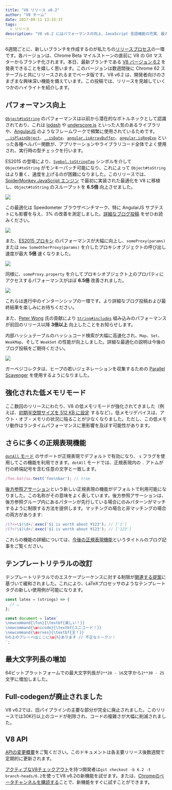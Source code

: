 ```yaml
---
title: "V8 リリース v6.2"
author: "V8 チーム"
date: 2017-09-11 13:33:37
tags:
  - リリース
description: "V8 v6.2 にはパフォーマンスの向上、JavaScript 言語機能の充実、最大文字列長の増加などが含まれています。"
---
```

6週間ごとに、新しいブランチを作成するのが私たちの[リリースプロセス](/docs/release-process)の一環です。各バージョンは、Chrome Beta マイルストーンの直前に V8 の Git マスターからブランチ化されます。本日、最新ブランチである [V8 バージョン 6.2](https://chromium.googlesource.com/v8/v8.git/+log/branch-heads/6.2) を発表できることを嬉しく思います。このバージョンは数週間後に Chrome 62 ステーブルと共にリリースされるまでベータ版です。V8 v6.2 は、開発者向けのさまざまな興味深い機能を備えています。この投稿では、リリースを見越していくつかのハイライトを紹介します。

<!--truncate-->
## パフォーマンス向上

[`Object#toString`](https://developer.mozilla.org/en-US/docs/Web/JavaScript/Reference/Global_Objects/Object/toString) のパフォーマンスは以前から潜在的なボトルネックとして認識されており、これは [lodash](https://lodash.com/) や [underscore.js](http://underscorejs.org/) といった人気のあるライブラリや、[AngularJS](https://angularjs.org/) のようなフレームワークで頻繁に使用されているためです。[`_.isPlainObject`](https://github.com/lodash/lodash/blob/6cb3460fcefe66cb96e55b82c6febd2153c992cc/isPlainObject.js#L13-L50)、[`_.isDate`](https://github.com/lodash/lodash/blob/6cb3460fcefe66cb96e55b82c6febd2153c992cc/isDate.js#L8-L25)、[`angular.isArrayBuffer`](https://github.com/angular/angular.js/blob/464dde8bd12d9be8503678ac5752945661e006a5/src/Angular.js#L739-L741)、[`angular.isRegExp`](https://github.com/angular/angular.js/blob/464dde8bd12d9be8503678ac5752945661e006a5/src/Angular.js#L680-L689) といった各種ヘルパー関数が、アプリケーションやライブラリコード全体でよく使用され、実行時の型チェックを行います。

ES2015 の登場により、[`Symbol.toStringTag`](https://developer.mozilla.org/en-US/docs/Web/JavaScript/Reference/Global_Objects/Symbol/toStringTag) シンボルを介して `Object#toString` がモンキーパッチ可能になり、これによって `Object#toString` はより重く、速度を上げるのが困難になりました。このリリースでは、[SpiderMonkey JavaScript エンジン](https://bugzilla.mozilla.org/show_bug.cgi?id=1369042#c0) で最初に実装された最適化を V8 に移植し、`Object#toString` のスループットを **6.5倍** 向上させました。

![](/_img/v8-release-62/perf.svg)

この最適化は Speedometer ブラウザベンチマーク、特に AngularJS サブテストにも影響を与え、3% の改善を測定しました。[詳細なブログ投稿](https://ponyfoo.com/articles/investigating-performance-object-prototype-to-string-es2015) をぜひお読みください。

![](/_img/v8-release-62/speedometer.svg)

また、[ES2015 プロキシ](https://developer.mozilla.org/en-US/docs/Web/JavaScript/Reference/Global_Objects/Proxy) のパフォーマンスが大幅に向上し、`someProxy(params)` または `new SomeOtherProxy(params)` を介したプロキシオブジェクトの呼び出し速度が最大 **5倍** 速くなりました。

![](/_img/v8-release-62/proxy-call-construct.svg)

同様に、`someProxy.property` を介してプロキシオブジェクト上のプロパティにアクセスするパフォーマンスがほぼ **6.5倍** 改善されました。

![](/_img/v8-release-62/proxy-property.svg)

これらは進行中のインターンシップの一環です。より詳細なブログ投稿および最終結果を楽しみにお待ちください。

また、[Peter Wong](https://twitter.com/peterwmwong) 氏の貢献により [`String#includes`](https://developer.mozilla.org/en-US/docs/Web/JavaScript/Reference/Global_Objects/String/includes) 組み込みのパフォーマンスが前回のリリース以降 **3倍以上** 向上したことをお知らせします。

内部ハッシュテーブルのハッシュコード検索が大幅に高速化され、`Map`、`Set`、`WeakMap`、そして `WeakSet` の性能が向上しました。詳細な最適化の説明は今後のブログ投稿をご期待ください。

![](/_img/v8-release-62/hashcode-lookups.png)

ガーベジコレクタは、ヒープの若いジェネレーションを収集するための [Parallel Scavenger](https://bugs.chromium.org/p/chromium/issues/detail?id=738865) を使用するようになりました。

## 強化された低メモリモード

ここ数回のリリースにわたり、V8 の低メモリモードが強化されてきました（例えば、[初期半空間サイズを 512 KB に設定](https://chromium-review.googlesource.com/c/v8/v8/+/594387) するなど）。低メモリデバイスは、アウト・オブ・メモリの状況に陥ることが少なくなりました。ただし、この低メモリ動作はランタイムパフォーマンスに悪影響を及ぼす可能性があります。

## さらに多くの正規表現機能

[ `dotAll` モード](https://github.com/tc39/proposal-regexp-dotall-flag) のサポートが正規表現でデフォルトで有効になり、 `s` フラグを使用してこの機能を利用できます。`dotAll` モードでは、正規表現内の `.` アトムが行の終端記号を含む任意の文字と一致します。

```js
/foo.bar/su.test('foo\nbar'); // true
```

[後方参照アサーション](https://github.com/tc39/proposal-regexp-lookbehind)という新しい正規表現の機能がデフォルトで利用可能になりました。この名称がその意味をよく表しています。後方参照アサーションは、後方参照グループ内にあるパターンが先行している場合にのみパターンがマッチするように制限する方法を提供します。マッチングの場合と非マッチングの場合の両方があります:

```js
/(?<=\$)\d+/.exec('$1 is worth about ¥123'); // ['1']
/(?<!\$)\d+/.exec('$1 is worth about ¥123'); // ['123']
```

これらの機能の詳細については、[今後の正規表現機能](https://developers.google.com/web/updates/2017/07/upcoming-regexp-features)というタイトルのブログ記事をご覧ください。

## テンプレートリテラルの改訂

テンプレートリテラルでのエスケープシーケンスに対する制限が[関連する提案](https://tc39.es/proposal-template-literal-revision/)に基づいて緩和されました。これにより、LaTeXプロセッサのようなテンプレートタグの新しい使用例が可能になります。

```js
const latex = (strings) => {
  // …
};

const document = latex`
\newcommand{\fun}{\textbf{楽しい！}}
\newcommand{\unicode}{\textbf{ユニコード！}}
\newcommand{\xerxes}{\textbf{王！}}
hの上のブレーベはここに\u{h}あります // 不正なトークン！
`;
```

## 最大文字列長の増加

64ビットプラットフォームでの最大文字列長が`2**28 - 16`文字から`2**30 - 25`文字に増加しました。

## Full-codegenが廃止されました

V8 v6.2では、旧パイプラインの主要な部分が完全に廃止されました。このリリースでは30K行以上のコードが削除され、コードの複雑さが大幅に削減されました。

## V8 API

[APIの変更概要](https://docs.google.com/document/d/1g8JFi8T_oAE_7uAri7Njtig7fKaPDfotU6huOa1alds/edit)をご覧ください。このドキュメントは各主要リリース後数週間で定期的に更新されます。

[アクティブなV8チェックアウト](/docs/source-code#using-git)を持つ開発者は`git checkout -b 6.2 -t branch-heads/6.2`を使ってV8 v6.2の新機能を試せます。または、[Chromeのベータチャンネルを購読する](https://www.google.com/chrome/browser/beta.html)ことで、新機能をすぐに試すことができます。
